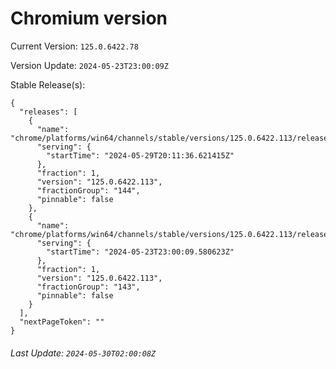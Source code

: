 # Chromium version

Current Version: `125.0.6422.78`

Version Update: `2024-05-23T23:00:09Z`

Stable Release(s):
```
{
  "releases": [
    {
      "name": "chrome/platforms/win64/channels/stable/versions/125.0.6422.113/releases/1717013496",
      "serving": {
        "startTime": "2024-05-29T20:11:36.621415Z"
      },
      "fraction": 1,
      "version": "125.0.6422.113",
      "fractionGroup": "144",
      "pinnable": false
    },
    {
      "name": "chrome/platforms/win64/channels/stable/versions/125.0.6422.113/releases/1716505209",
      "serving": {
        "startTime": "2024-05-23T23:00:09.580623Z"
      },
      "fraction": 1,
      "version": "125.0.6422.113",
      "fractionGroup": "143",
      "pinnable": false
    }
  ],
  "nextPageToken": ""
}
```

###### Last Update: `2024-05-30T02:00:08Z`
        